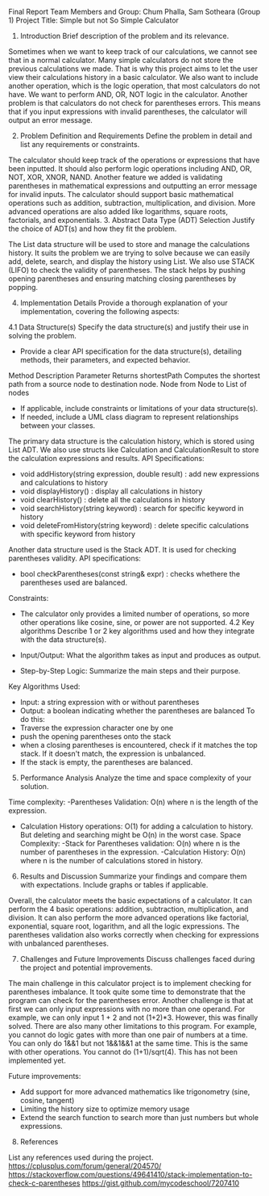 Final Report
Team Members and Group: 
Chum Phalla, Sam Sotheara (Group 1)
Project Title: Simple but not So Simple Calculator
1. Introduction
Brief description of the problem and its relevance.

Sometimes when we want to keep track of our calculations, we cannot see that in a normal calculator. Many simple calculators do not store the previous calculations we made. That is why this project aims to let the user view their calculations history in a basic calculator. We also want to include another operation, which is the logic operation, that most calculators do not have. We want to perform AND, OR, NOT logic in the calculator. Another problem is that calculators do not check for parentheses errors. This means that if you input expressions with invalid parentheses, the calculator will output an error message.

2. Problem Definition and Requirements
Define the problem in detail and list any requirements or constraints.

The calculator should keep track of the operations or expressions that have been inputted. It should also perform logic operations including AND, OR, NOT, XOR, XNOR, NAND. Another feature we added is validating parentheses in mathematical expressions and outputting an error message for invalid inputs. The calculator should support basic mathematical operations such as addition, subtraction, multiplication, and division. More advanced operations are also added like logarithms, square roots, factorials, and exponentials.
3. Abstract Data Type (ADT) Selection
Justify the choice of ADT(s) and how they fit the problem.

The List data structure will be used to store and manage the calculations history. It suits the problem we are trying to solve because we can easily add, delete, search, and display the history using List. We also use STACK (LIFO) to check the validity of parentheses. The stack helps by pushing opening parentheses and ensuring matching closing parentheses by popping.

4. Implementation Details
Provide a thorough explanation of your implementation, covering the following aspects:

4.1 Data Structure(s)
Specify the data structure(s) and justify their use in solving the problem.

-	Provide a clear API specification for the data structure(s), detailing methods, their parameters, and expected behavior.

Method	Description	Parameter	Returns
shortestPath	Computes the shortest path from a source node to destination node.	Node from
Node to	List of nodes

-	If applicable, include constraints or limitations of your data structure(s).
-	If needed, include a UML class diagram to represent relationships between your classes.

The primary data structure is the calculation history, which is stored using List ADT. We also use structs like Calculation and CalculationResult to store the calculation expressions and results.
API Specifications:
- void addHistory(string expression, double result) : add new expressions and calculations to history
- void displayHistory() : display all calculations in history
- void clearHistory() : delete all the calculations in history
- void searchHistory(string keyword) : search for specific keyword in history
- void deleteFromHistory(string keyword) : delete specific calculations with specific keyword from history

Another data structure used is the Stack ADT. It is used for checking parentheses validity. 
API specifications: 
- bool checkParentheses(const string& expr) : checks whethere the parentheses used are balanced.

Constraints:
- The calculator only provides a limited number of operations, so more other operations like cosine, sine, or power are not supported. 
4.2 Key algorithms
Describe 1 or 2 key algorithms used and how they integrate with the data structure(s).

-	Input/Output: What the algorithm takes as input and produces as output.
-	Step-by-Step Logic: Summarize the main steps and their purpose.

Key Algorithms Used:
- Input: a string expression with or without parentheses
- Output: a boolean indicating whether the parentheses are balanced
To do this: 
 - Traverse the expression character one by one
- push the opening parentheses onto the stack
- when a closing parentheses is encountered, check if it matches the top stack. If it doesn't match, the expression is unbalanced.
- If the stack is empty, the parentheses are balanced. 
5. Performance Analysis
Analyze the time and space complexity of your solution.

Time complexity:
-Parentheses Validation: O(n) where n is the length of the expression.
- Calculation History operations: O(1) for adding a calculation to history. But deleting and searching might be O(n) in the worst case.
Space Complexity:
-Stack for Parentheses validation: O(n) where n is the number of parentheses in the expression.
-Calculation History: O(n) where n is the number of calculations stored in history.

6. Results and Discussion
Summarize your findings and compare them with expectations. Include graphs or tables if applicable.

Overall, the calculator meets the basic expectations of a calculator. It can perform the 4 basic operations: addition, subtraction, multiplication, and division. It can also perform the more advanced operations like factorial, exponential, square root, logarithm, and all the logic expressions. The parentheses validation also works correctly when checking for expressions with unbalanced parentheses.

7. Challenges and Future Improvements
Discuss challenges faced during the project and potential improvements.

The main challenge in this calculator project is to implement checking for parentheses imbalance. It took quite some time to demonstrate that the program can check for the parentheses error. Another challenge is that at first we can only input expressions with no more than one operand. For example, we can only input 1 + 2 and not (1+2)*3. However, this was finally solved. There are also many other limitations to this program. For example, you cannot do logic gates with more than one pair of numbers at a time. You can only do 1&&1 but not 1&&1&&1 at the same time. This is the same with other operations. You cannot do (1+1)/sqrt(4). This has not been implemented yet.

Future improvements:
- Add support for more advanced mathematics like trigonometry (sine, cosine, tangent)
- Limiting the history size to optimize memory usage
- Extend the search function to search more than just numbers but whole expressions.
  
8. References

List any references used during the project.
https://cplusplus.com/forum/general/204570/
https://stackoverflow.com/questions/49641410/stack-implementation-to-check-c-parentheses
https://gist.github.com/mycodeschool/7207410

